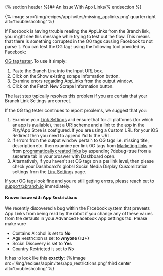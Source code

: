 
{% section header %}## An Issue With App Links{% endsection %}

{% image src='/img/recipes/appinvites/missing_applinks.png' quarter right alt='troubleshooting' %}

If Facebook is having trouble reading the AppLinks from the Branch link, you might see this message while trying to test out the flow. This means that there is something corrupted in the OG tags causing Facebook to not parse it. You can test the OG tags using the following tool provided by Facebook:

[OG tag tester](https://developers.facebook.com/tools/debug/og/object). To use it simply:

1. Paste the Branch Link into the Input URL box. 
2. Click on the Show existing scrape information button.
3. Examine errors regarding AppLinks from the output window.
4. Click on the Fetch New Scrape Information button.

The last step typically resolves this problem if you are certain that your Branch Link Settings are correct. 

If the OG tag tester continues to report problems, we suggest that you:

1. Examine your [Link Settings](https://dashboard.branch.io/#/settings/link) and ensure that for all platforms (for which an app is available), that a URI scheme and a link to the app in the Play/App Store is configured. If you are using a Custom URL for your iOS Redirect then you need to append ?id<App Store Id> to the URL.
2. If errors from the output window pertain to OG tags i.e. missing title, description etc. then examine per link OG tags from [Marketing links](https://dev.branch.io/recipes/add_custom_link_data_and_routing/#og-tags---looking-good-on-social-media) or from [programatically created links](https://dev.branch.io/recipes/add_custom_link_data_and_routing/#og-tags---looking-good-on-social-media) by appending ?debug=true from a seperate tab in your broswer with Dashboard open. 
3. Alternatively, if you haven't set OG tags on a per link level, then please check your Dashboard's global Social Media Display Customization settings from the [Link Settings](https://dashboard.branch.io/#/settings/link) page.

If your OG tags look fine and you're still getting errors, please reach out to support@branch.io immediately.

#### Known issue with App Restrictions

We recently discovered a bug within the Facebook system that prevents App Links from being read by the robot if you change any of these values from the defaults in your Advanced Facebook App Settings tab. Please make sure

- Contains Alcohol is set to **No**
- Age Restriction is set to **Anyone (13+)**
- Social Discovery is set to **Yes**
- Country Restricted is set to **No**

It has to look like this **exactly**:
{% image src='/img/recipes/appinvites/app_restrictions.png' third center alt='troubleshooting' %}
